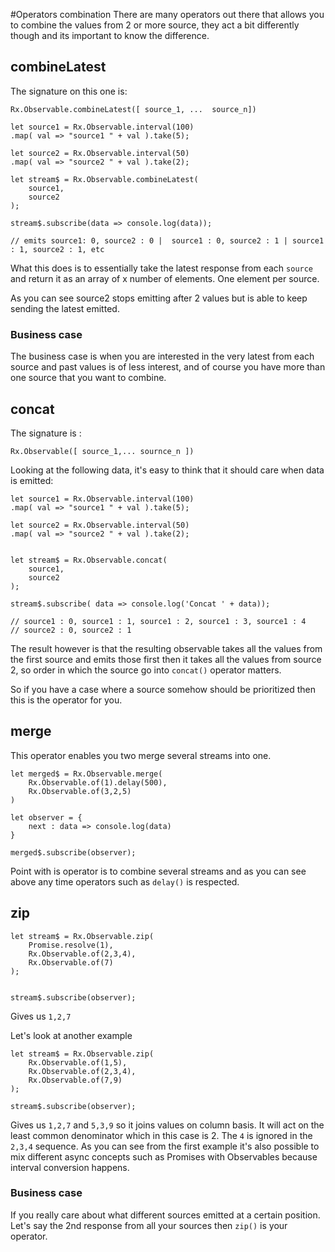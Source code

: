 #Operators combination
There are many operators out there that allows you to combine the values from 2 or more source, they act a bit differently though and its important to know the difference.

## combineLatest

The signature on this one is:
```
Rx.Observable.combineLatest([ source_1, ...  source_n])
```

```
let source1 = Rx.Observable.interval(100)
.map( val => "source1 " + val ).take(5);

let source2 = Rx.Observable.interval(50)
.map( val => "source2 " + val ).take(2);

let stream$ = Rx.Observable.combineLatest(
    source1,
    source2
);

stream$.subscribe(data => console.log(data));

// emits source1: 0, source2 : 0 |  source1 : 0, source2 : 1 | source1 : 1, source2 : 1, etc
```

What this does is to essentially take the latest response from each `source` and return it as an array of x number of elements. One element per source.

As you can see source2 stops emitting after 2 values but is able to keep sending the latest emitted. 

### Business case
The business case is when you are interested in the very latest from each source and past values is of less interest, and of course you have more than one source that you want to combine.

## concat
The signature is :

```
Rx.Observable([ source_1,... sournce_n ])
```

Looking at the following data, it's easy to think that it should care when data is emitted:

```
let source1 = Rx.Observable.interval(100)
.map( val => "source1 " + val ).take(5);

let source2 = Rx.Observable.interval(50)
.map( val => "source2 " + val ).take(2);


let stream$ = Rx.Observable.concat(
    source1, 
    source2
);

stream$.subscribe( data => console.log('Concat ' + data));

// source1 : 0, source1 : 1, source1 : 2, source1 : 3, source1 : 4
// source2 : 0, source2 : 1 
```
The result however is that the resulting observable takes all the values from the first source and emits those first then it takes all the values from source 2, so order in which the source go into `concat()` operator matters.

So if you have a case where a source somehow should be prioritized then this is the operator for you.

## merge
This operator enables you two merge several streams into one.
```
let merged$ = Rx.Observable.merge(
    Rx.Observable.of(1).delay(500),
    Rx.Observable.of(3,2,5)
)

let observer = {
    next : data => console.log(data)
}

merged$.subscribe(observer);
```
Point with is operator is to combine several streams and as you can see above any time operators such as `delay()` is respected.

## zip

```
let stream$ = Rx.Observable.zip(
    Promise.resolve(1),
    Rx.Observable.of(2,3,4),
    Rx.Observable.of(7)
);


stream$.subscribe(observer); 
```
Gives us `1,2,7`

Let's look at another example
```
let stream$ = Rx.Observable.zip(
    Rx.Observable.of(1,5),
    Rx.Observable.of(2,3,4),
    Rx.Observable.of(7,9)
);

stream$.subscribe(observer);
```
Gives us `1,2,7` and `5,3,9` so it joins values on column basis. It will act on the least common denominator which in this case is 2. The `4` is ignored in the `2,3,4` sequence. As you can see from the first example it's also possible to mix different async concepts such as Promises with Observables because interval conversion happens.
### Business case
If you really care about what different sources emitted at a certain position. Let's say the 2nd response from all your sources then `zip()` is your operator.


